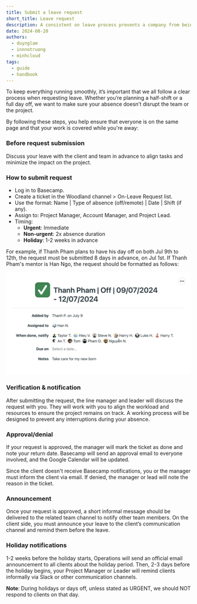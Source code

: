 ```yaml
---
title: Submit a leave request
short_title: Leave request
description: A consistent on leave process prevents a company from being accidentally disrupted when an employee request to be absent.
date: 2024-08-20
authors:
  - duynglam
  - innnotruong
  - minhcloud
tags:
  - guide
  - handbook
---
```


To keep everything running smoothly, it’s important that we all follow a clear process when requesting leave. Whether you’re planning a half-shift or a full day off, we want to make sure your absence doesn’t disrupt the team or the project.

By following these steps, you help ensure that everyone is on the same page and that your work is covered while you're away:

### Before request submission

Discuss your leave with the client and team in advance to align tasks and minimize the impact on the project.

### How to submit request

- Log in to Basecamp.
- Create a ticket in the Woodland channel > On-Leave Request list.
- Use the format: Name | Type of absence (off/remote) | Date | Shift (if any).
- Assign to: Project Manager, Account Manager, and Project Lead.
- Timing:
  - **Urgent**: Immediate
  - **Non-urgent**: 2x absence duration
  - **Holiday**: 1-2 weeks in advance

For example, if Thanh Pham plans to have his day off on both Jul 9th to 12th, the request must be submitted 8 days in advance, on Jul 1st. If Thanh Pham's mentor is Han Ngo, the request should be formatted as follows:

![Leave request form example](assets/leave-request-calendar.webp)

### Verification & notification

After submitting the request, the line manager and leader will discuss the request with you. They will work with you to align the workload and resources to ensure the project remains on track. A working process will be designed to prevent any interruptions during your absence.

### Approval/denial

If your request is approved, the manager will mark the ticket as done and note your return date. Basecamp will send an approval email to everyone involved, and the Google Calendar will be updated.

Since the client doesn't receive Basecamp notifications, you or the manager must inform the client via email. If denied, the manager or lead will note the reason in the ticket.

### Announcement

Once your request is approved, a short informal message should be delivered to the related team channel to notify other team members. On the client side, you must announce your leave to the client’s communication channel and remind them before the leave.

### Holiday notifications

1-2 weeks before the holiday starts, Operations will send an official email announcement to all clients about the holiday period. Then, 2-3 days before the holiday begins, your Project Manager or Leader will remind clients informally via Slack or other communication channels.

**Note**: During holidays or days off, unless stated as URGENT, we should NOT respond to clients on that day.
